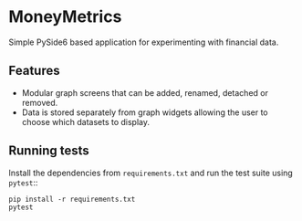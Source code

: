 # MoneyMetrics

Simple PySide6 based application for experimenting with financial data.

## Features

* Modular graph screens that can be added, renamed, detached or removed.
* Data is stored separately from graph widgets allowing the user to choose
  which datasets to display.

## Running tests

Install the dependencies from ``requirements.txt`` and run the test suite
using ``pytest``::

    pip install -r requirements.txt
    pytest
